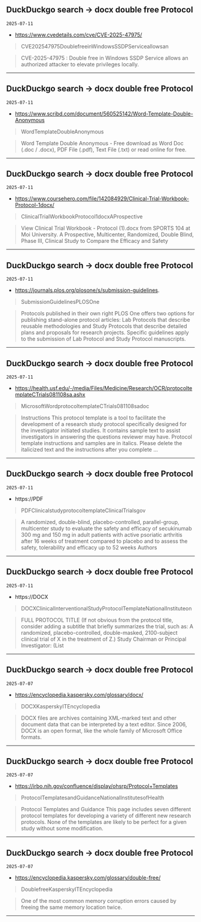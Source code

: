 ## DuckDuckgo search -> docx double free Protocol
`2025-07-11`

* https://www.cvedetails.com/cve/CVE-2025-47975/

<blockquote>
 CVE202547975DoublefreeinWindowsSSDPServiceallowsan
</blockquote>
<blockquote>
CVE-2025-47975 : Double free in Windows SSDP Service allows an authorized attacker to elevate privileges locally.
</blockquote>

---

## DuckDuckgo search -> docx double free Protocol
`2025-07-11`

* https://www.scribd.com/document/560525142/Word-Template-Double-Anonymous

<blockquote>
 WordTemplateDoubleAnonymous
</blockquote>
<blockquote>
Word Template Double Anonymous - Free download as Word Doc (.doc / .docx), PDF File (.pdf), Text File (.txt) or read online for free.
</blockquote>

---

## DuckDuckgo search -> docx double free Protocol
`2025-07-11`

* https://www.coursehero.com/file/142084929/Clinical-Trial-Workbook-Protocol-1docx/

<blockquote>
 ClinicalTrialWorkbookProtocol1docxAProspective
</blockquote>
<blockquote>
View Clinical Trial Workbook - Protocol (1).docx from SPORTS 104 at Moi University. A Prospective, Multicenter, Randomized, Double Blind, Phase III, Clinical Study to Compare the Efficacy and Safety
</blockquote>

---

## DuckDuckgo search -> docx double free Protocol
`2025-07-11`

* https://journals.plos.org/plosone/s/submission-guidelines.

<blockquote>
 SubmissionGuidelinesPLOSOne
</blockquote>
<blockquote>
Protocols published in their own right PLOS One offers two options for publishing stand-alone protocol articles: Lab Protocols that describe reusable methodologies and Study Protocols that describe detailed plans and proposals for research projects. Specific guidelines apply to the submission of Lab Protocol and Study Protocol manuscripts.
</blockquote>

---

## DuckDuckgo search -> docx double free Protocol
`2025-07-11`

* https://health.usf.edu/-/media/Files/Medicine/Research/OCR/protocoltemplateCTrials081108sa.ashx

<blockquote>
 MicrosoftWordprotocoltemplateCTrials081108sadoc
</blockquote>
<blockquote>
Instructions This protocol template is a tool to facilitate the development of a research study protocol specifically designed for the investigator initiated studies. It contains sample text to assist investigators in answering the questions reviewer may have. Protocol template instructions and samples are in italics. Please delete the italicized text and the instructions after you complete ...
</blockquote>

---

## DuckDuckgo search -> docx double free Protocol
`2025-07-11`

* https://PDF

<blockquote>
 PDFClinicalstudyprotocoltemplateClinicalTrialsgov
</blockquote>
<blockquote>
A randomized, double-blind, placebo-controlled, parallel-group, multicenter study to evaluate the safety and efficacy of secukinumab 300 mg and 150 mg in adult patients with active psoriatic arthritis after 16 weeks of treatment compared to placebo and to assess the safety, tolerability and efficacy up to 52 weeks Authors
</blockquote>

---

## DuckDuckgo search -> docx double free Protocol
`2025-07-11`

* https://DOCX

<blockquote>
 DOCXClinicalInterventionalStudyProtocolTemplateNationalInstituteon
</blockquote>
<blockquote>
FULL PROTOCOL TITLE (If not obvious from the protocol title, consider adding a subtitle that briefly summarizes the trial, such as: A randomized, placebo-controlled, double-masked, 2100-subject clinical trial of X in the treatment of Z.) Study Chairman or Principal Investigator: (List
</blockquote>

---

## DuckDuckgo search -> docx double free Protocol
`2025-07-07`

* https://encyclopedia.kaspersky.com/glossary/docx/

<blockquote>
 DOCXKasperskyITEncyclopedia
</blockquote>
<blockquote>
DOCX files are archives containing XML-marked text and other document data that can be interpreted by a text editor. Since 2006, DOCX is an open format, like the whole family of Microsoft Office formats.
</blockquote>

---

## DuckDuckgo search -> docx double free Protocol
`2025-07-07`

* https://irbo.nih.gov/confluence/display/ohsrp/Protocol+Templates

<blockquote>
 ProtocolTemplatesandGuidanceNationalInstitutesofHealth
</blockquote>
<blockquote>
Protocol Templates and Guidance This page includes seven different protocol templates for developing a variety of different new research protocols. None of the templates are likely to be perfect for a given study without some modification.
</blockquote>

---

## DuckDuckgo search -> docx double free Protocol
`2025-07-07`

* https://encyclopedia.kaspersky.com/glossary/double-free/

<blockquote>
 DoublefreeKasperskyITEncyclopedia
</blockquote>
<blockquote>
One of the most common memory corruption errors caused by freeing the same memory location twice.
</blockquote>

---

